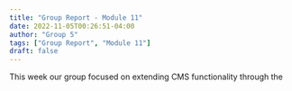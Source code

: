 ```yaml
---
title: "Group Report - Module 11"
date: 2022-11-05T00:26:51-04:00
author: "Group 5"
tags: ["Group Report", "Module 11"]
draft: false
---
```


This week our group focused on extending CMS functionality through the 